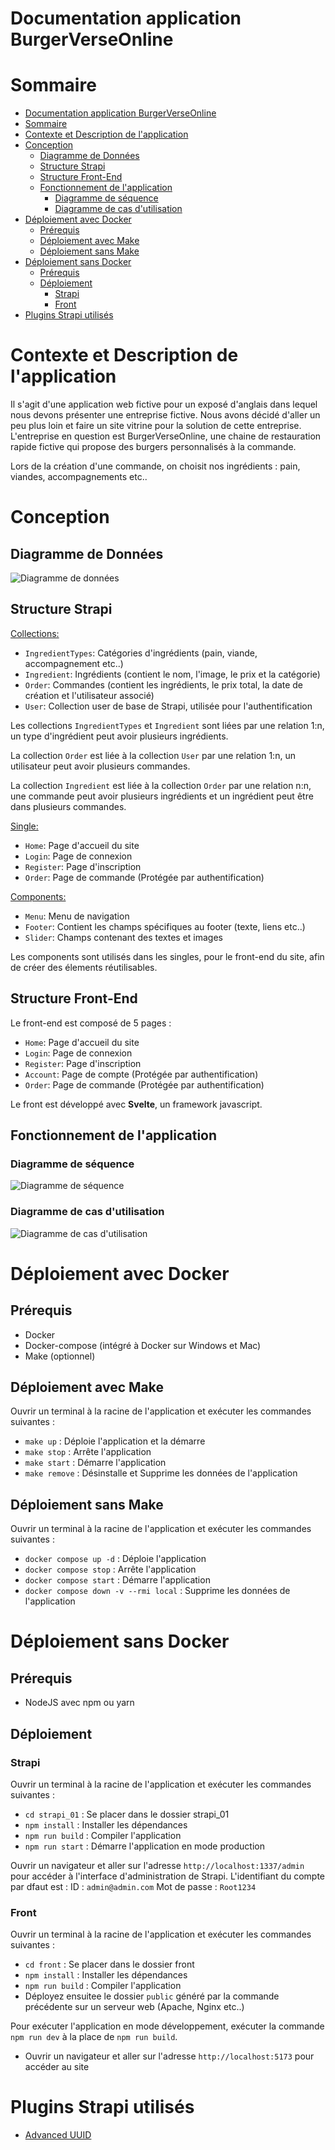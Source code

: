 # Documentation application BurgerVerseOnline

# Sommaire
- [Documentation application BurgerVerseOnline](#documentation-application-burgerverseonline)
- [Sommaire](#sommaire)
- [Contexte et Description de l'application](#contexte-et-description-de-lapplication)
- [Conception](#conception)
  - [Diagramme de Données](#diagramme-de-données)
  - [Structure Strapi](#structure-strapi)
  - [Structure Front-End](#structure-front-end)
  - [Fonctionnement de l'application](#fonctionnement-de-lapplication)
    - [Diagramme de séquence](#diagramme-de-séquence)
    - [Diagramme de cas d'utilisation](#diagramme-de-cas-dutilisation)
- [Déploiement avec Docker](#déploiement-avec-docker)
  - [Prérequis](#prérequis)
  - [Déploiement avec Make](#déploiement-avec-make)
  - [Déploiement sans Make](#déploiement-sans-make)
- [Déploiement sans Docker](#déploiement-sans-docker)
  - [Prérequis](#prérequis-1)
  - [Déploiement](#déploiement)
    - [Strapi](#strapi)
    - [Front](#front)
- [Plugins Strapi utilisés](#plugins-strapi-utilisés)

# Contexte et Description de l'application

Il s'agit d'une application web fictive pour un exposé d'anglais dans lequel nous devons présenter une entreprise fictive. Nous avons décidé d'aller un peu plus loin et faire un site vitrine pour la solution de cette entreprise.
L'entreprise en question est BurgerVerseOnline, une chaine de restauration rapide fictive qui propose des burgers personnalisés à la commande.

Lors de la création d'une commande, on choisit nos ingrédients : pain, viandes, accompagnements etc..

# Conception

## Diagramme de Données

![Diagramme de données](./doc_resources/Diagramme_Classe_Strapi.drawio.png)

## Structure Strapi

<u>Collections:</u>
-   `IngredientTypes`: Catégories d'ingrédients (pain, viande, accompagnement etc..)
-   `Ingredient`: Ingrédients (contient le nom, l'image, le prix et la catégorie)
-   `Order`: Commandes (contient les ingrédients, le prix total, la date de création et l'utilisateur associé)
-   `User`: Collection user de base de Strapi, utilisée pour l'authentification

Les collections `IngredientTypes` et `Ingredient` sont liées par une relation 1:n, un type d'ingrédient peut avoir plusieurs ingrédients.

La collection `Order` est liée à la collection `User` par une relation 1:n, un utilisateur peut avoir plusieurs commandes.

La collection `Ingredient` est liée à la collection `Order` par une relation n:n, une commande peut avoir plusieurs ingrédients et un ingrédient peut être dans plusieurs commandes.

<u>Single:</u>
-  `Home`: Page d'accueil du site
-  `Login`: Page de connexion
-  `Register`: Page d'inscription
-  `Order`: Page de commande (Protégée par authentification)

<u>Components:</u>
-  `Menu`: Menu de navigation
-  `Footer`: Contient les champs spécifiques au footer (texte, liens etc..)
-  `Slider`: Champs contenant des textes et images

Les components sont utilisés dans les singles, pour le front-end du site, afin de créer des élements réutilisables.


## Structure Front-End

Le front-end est composé de 5 pages :
-  `Home`: Page d'accueil du site
-  `Login`: Page de connexion
-  `Register`: Page d'inscription
-  `Account`: Page de compte (Protégée par authentification)
-  `Order`: Page de commande (Protégée par authentification)

Le front est développé avec **Svelte**, un framework javascript.

<!-- #### **Diagramme de classe**

![Diagramme de classe](./doc_resources/Diagramme_Classe_Front.drawio.png) -->

## Fonctionnement de l'application

### Diagramme de séquence

![Diagramme de séquence](./doc_resources/Diagramme_Sequence.drawio.png)

### Diagramme de cas d'utilisation

![Diagramme de cas d'utilisation](./doc_resources/Diagramme_Cas_Utilisation.drawio.png)

# Déploiement avec Docker

## Prérequis

- Docker
- Docker-compose (intégré à Docker sur Windows et Mac)
- Make (optionnel)

## Déploiement avec Make
Ouvrir un terminal à la racine de l'application et exécuter les commandes suivantes :

- `make up` : Déploie l'application et la démarre
- `make stop` : Arrête l'application
- `make start` : Démarre l'application
- `make remove` : Désinstalle et Supprime les données de l'application

## Déploiement sans Make
Ouvrir un terminal à la racine de l'application et exécuter les commandes suivantes :

- `docker compose up -d` : Déploie l'application
- `docker compose stop` : Arrête l'application
- `docker compose start` : Démarre l'application
- `docker compose down -v --rmi local` : Supprime les données de l'application

# Déploiement sans Docker

## Prérequis

- NodeJS avec npm ou yarn

## Déploiement

### Strapi

Ouvrir un terminal à la racine de l'application et exécuter les commandes suivantes :

- `cd strapi_01` : Se placer dans le dossier strapi_01
- `npm install` : Installer les dépendances
- `npm run build` : Compiler l'application
- `npm run start` : Démarre l'application en mode production

Ouvrir un navigateur et aller sur l'adresse `http://localhost:1337/admin` pour accéder à l'interface d'administration de Strapi.
L'identifiant du compte par dfaut est :
ID : `admin@admin.com`
Mot de passe : `Root1234`

### Front

Ouvrir un terminal à la racine de l'application et exécuter les commandes suivantes :

- `cd front` : Se placer dans le dossier front
- `npm install` : Installer les dépendances
- `npm run build` : Compiler l'application
- Déployez ensuitee le dossier `public` généré par la commande précédente sur un serveur web (Apache, Nginx etc..)

Pour exécuter l'application en mode développement, exécuter la commande `npm run dev` à la place de `npm run build`.

- Ouvrir un navigateur et aller sur l'adresse `http://localhost:5173` pour accéder au site

# Plugins Strapi utilisés

- [Advanced UUID](https://market.strapi.io/plugins/strapi-advanced-uuid)
